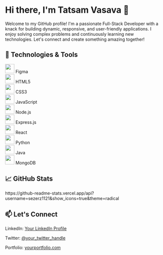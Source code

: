 
      

<h1>Hi there, I'm Tatsam Vasava 👋</h1>
    <p>Welcome to my GitHub profile! I'm a passionate Full-Stack Developer with a knack for building dynamic, responsive, and user-friendly applications. I enjoy solving complex problems and continuously learning new technologies. Let's connect and create something amazing together!</p>

   <h2>🔧 Technologies & Tools</h2>
    <div class="tech-stack">
        <div><img src="https://img.icons8.com/color/48/000000/figma--v1.png" width="30"/> Figma</div>
        <div><img src="https://img.icons8.com/color/48/000000/html-5--v1.png" width="30"/> HTML5</div>
        <div><img src="https://img.icons8.com/color/48/000000/css3.png" width="30"/> CSS3</div>
        <div><img src="https://img.icons8.com/color/48/000000/javascript--v1.png" width="30"/> JavaScript</div>
        <div><img src="https://img.icons8.com/color/48/000000/nodejs.png" width="30"/> Node.js</div>
        <div><img src="https://img.icons8.com/color/48/000000/express.png" width="30"/> Express.js</div>
        <div><img src="https://img.icons8.com/color/48/000000/react-native.png" width="30"/> React</div>
        <div><img src="https://img.icons8.com/color/48/000000/python--v1.png" width="30"/> Python</div>
        <div><img src="https://img.icons8.com/color/48/000000/java-coffee-cup-logo--v1.png" width="30"/> Java</div>
        <div><img src="https://img.icons8.com/color/48/000000/mongodb.png" width="30"/> MongoDB</div>

</div>


   <h2>📈 GitHub Stats</h2>
    <div>
          https://github-readme-stats.vercel.app/api?username=sezerz1121&show_icons=true&theme=radical
    </div>

   <h2>📫 Let's Connect</h2>
    <p>LinkedIn: <a href="https://www.linkedin.com/in/yourprofile">Your LinkedIn Profile</a></p>
    <p>Twitter: <a href="https://twitter.com/your_twitter_handle">@your_twitter_handle</a></p>
    <p>Portfolio: <a href="https://yourportfolio.com">yourportfolio.com</a></p>
